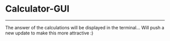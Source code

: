 # Calculator-GUI
---
The answer of the calculations will be displayed in the terminal... Will push a new update to make this more attractive :)
